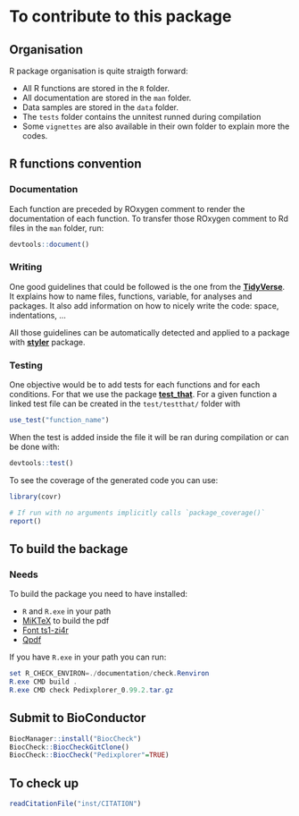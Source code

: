 # To contribute to this package

## Organisation

R package organisation is quite straigth forward:

- All R functions are stored in the `R` folder.
- All documentation are stored in the `man` folder.
- Data samples are stored in the `data` folder.
- The `tests` folder contains the unnitest runned during compilation
- Some `vignettes` are also available in their own folder to explain more the
codes.

## R functions convention

### Documentation

Each function are preceded by ROxygen comment to render the documentation of
each function.
To transfer those ROxygen comment to Rd files in the `man` folder, run:

```R
devtools::document()
```

### Writing

One good guidelines that could be followed is the one from the
[**TidyVerse**](https://style.tidyverse.org/).
It explains how to name files, functions, variable, for analyses and packages.
It also add information on how to nicely write the code: space, indentations,
...

All those guidelines can be automatically detected and applied to a package
with [**styler**](https://styler.r-lib.org/) package.

### Testing

One objective would be to add tests for each functions and for each conditions.
For that we use the package [**test_that**](https://testthat.r-lib.org/).
For a given function a linked test file can be created in the `test/testthat/`
folder with

```R
use_test("function_name")
```

When the test is added inside the file it will be ran during compilation or
can be done with:

```R
devtools::test()   
```

To see the coverage of the generated code you can use:

```R
library(covr)

# If run with no arguments implicitly calls `package_coverage()`
report()
```

## To build the backage

### Needs

To build the package you need to have installed:

- `R` and `R.exe` in your path
- [MiKTeX](https://miktex.org/download) to build the pdf
- [Font ts1-zi4r](https://tex.stackexchange.com/questions/125274/error-font-ts1-zi4r-at-540-not-found)
- [Qpdf](https://github.com/qpdf/qpdf)

If you have `R.exe` in your path you can run:

```powershell
set R_CHECK_ENVIRON=./documentation/check.Renviron
R.exe CMD build .
R.exe CMD check Pedixplorer_0.99.2.tar.gz
```

## Submit to BioConductor

```R
BiocManager::install("BiocCheck")
BiocCheck::BiocCheckGitClone()
BiocCheck::BiocCheck("Pedixplorer"=TRUE)
```

## To check up

```R
readCitationFile("inst/CITATION")
```

